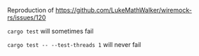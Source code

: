 Reproduction of https://github.com/LukeMathWalker/wiremock-rs/issues/120

`cargo test` will sometimes fail

`cargo test -- --test-threads 1` will never fail
